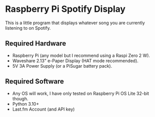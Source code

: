 # Raspberry Pi Spotify Display

This is a little program that displays whatever song you are currently listening to on Spotify.

## Required Hardware

- Raspberry Pi (any model but I recommend using a Raspi Zero 2 W).
- Waveshare 2.13" e-Paper Display (HAT mode recommended).
- 5V 3A Power Supply (or a PiSugar battery pack).

## Required Software

- Any OS will work, I have only tested on Raspberry Pi OS Lite 32-bit though.
- Python 3.10+
- Last.fm Account (and API key)

